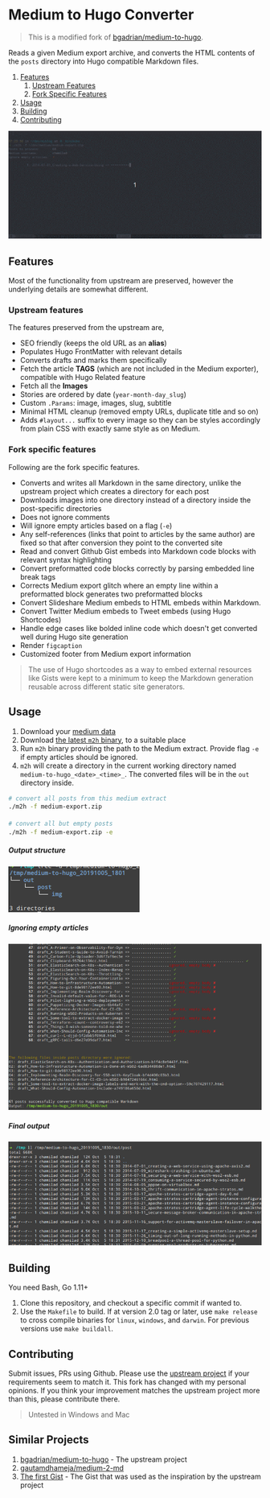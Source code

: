 # Medium to Hugo Converter
> This is a modified fork of [bgadrian/medium-to-hugo](https://github.com/bgadrian/medium-to-hugo).

Reads a given Medium export archive, and converts the HTML contents of the `posts` directory into Hugo compatible Markdown files.

1. [Features](#features)
    1. [Upstream Features](#upstream-features)
    2. [Fork Specific Features](#fork-specific-features) 
2. [Usage](#usage)
3. [Building](#building)
4. [Contributing](#contributing)

![m2h in action](img/execution.gif)

## Features
Most of the functionality from upstream are preserved, however the underlying details are somewhat different.

### Upstream features
The features preserved from the upstream are,
* SEO friendly (keeps the old URL as an **alias**)
* Populates Hugo FrontMatter with relevant details
* Converts drafts and marks them specifically
* Fetch the article **TAGS** (which are not included in the Medium exporter), compatible with Hugo Related feature
* Fetch all the **Images** 
* Stories are ordered by date (`year-month-day_slug`)
* Custom `.Params`: image, images, slug, subtitle
* Minimal HTML cleanup (removed empty URLs, duplicate title and so on)
* Adds `#layout...` suffix to every image so they can be styles accordingly from plain CSS with exactly same style as on Medium.

### Fork specific features
Following are the fork specific features. 

* Converts and writes all Markdown in the same directory, unlike the upstream project which creates a directory for each post
* Downloads images into one directory instead of a directory inside the post-specific directories
* Does not ignore comments
* Will ignore empty articles based on a flag (`-e`)
* Any self-references (links that point to articles by the same author) are fixed so that after conversion they point to the converted site
* Read and convert Github Gist embeds into Markdown code blocks with relevant syntax highlighting
* Convert preformatted code blocks correctly by parsing embedded line break tags
* Corrects Medium export glitch where an empty line within a preformatted block generates two preformatted blocks
* Convert Slideshare Medium embeds to HTML embeds within Markdown.
* Convert Twitter Medium embeds to Tweet embeds (using Hugo Shortcodes)
* Handle edge cases like bolded inline code which doesn't get converted well during Hugo site generation
* Render `figcaption` 
* Customized footer from Medium export information

> The use of Hugo shortcodes as a way to embed external resources like Gists were kept to a minimum to keep the Markdown generation reusable across different static site generators.


## Usage

1. Download your [medium data](https://help.medium.com/hc/en-us/articles/115004745787-Download-your-information)
2. Download [the latest `m2h` binary](https://github.com/chamilad/medium-to-hugo/releases), to a suitable place
3. Run `m2h` binary providing the path to the Medium extract. Provide flag `-e` if empty articles should be ignored.
4. `m2h` will create a directory in the current working directory named `medium-to-hugo_<date>_<time>_`. The converted files will be in the `out` directory inside.

```bash
# convert all posts from this medium extract
./m2h -f medium-export.zip

# convert all but empty posts
./m2h -f medium-export.zip -e
```

##### Output structure
![output structure](img/output-tree.png)

##### Ignoring empty articles
![ignore empty](img/execution-end.png)

##### Final output
![markdown](img/output-list.png) 

## Building
You need Bash, Go 1.11+
1. Clone this repository, and checkout a specific commit if wanted to. 
2. Use the `Makefile` to build. If at version 2.0 tag or later, use `make release` to cross compile binaries for `linux`, `windows`, and `darwin`. For previous versions use `make buildall`.
 

## Contributing
Submit issues, PRs using Github. Please use the [upstream project](https://github.com/bgadrian/medium-to-hugo) if your requirements seem to match it. This fork has changed with my personal opinions. If you think your improvement matches the upstream project more than this, please contribute there. 


> Untested in Windows and Mac

## Similar Projects
1. [bgadrian/medium-to-hugo](https://github.com/bgadrian/medium-to-hugo) - The upstream project
2. [gautamdhameja/medium-2-md](https://github.com/gautamdhameja/medium-2-md) 
3. [The first Gist](https://gist.github.com/clipperhouse/010d4666892807afee16ba7711b41401) - The Gist that was used as the inspiration by the upstream project

